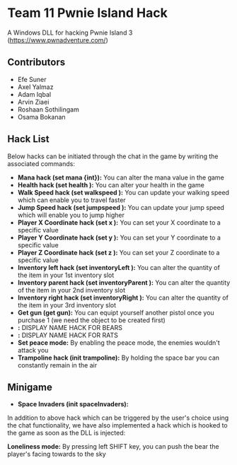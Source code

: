 # Team 11 Pwnie Island Hack

A Windows DLL for hacking Pwnie Island 3 (https://www.pwnadventure.com/) 

## Contributors
- Efe Suner
- Axel Yalmaz
- Adam Iqbal
- Arvin Ziaei
- Roshaan Sothilingam
- Osama Bokanan

## Hack List

Below hacks can be initiated through the chat in the game by writing the associated commands:

- **Mana hack (set mana {int}):** You can alter the mana value in the game
- **Health hack (set health <int>):** You can alter your health in the game
- **Walk Speed hack (set walkspeed <float>):** You can update your walking speed which can enable you to travel faster
- **Jump Speed hack (set jumpspeed <float>):** You can update your jump speed which will enable you to jump higher
- **Player X Coordinate hack (set x <float>):** You can set your X coordinate to a specific value
- **Player Y Coordinate hack (set y <float>):** You can set your Y coordinate to a specific value
- **Player Z Coordinate hack (set z <float>):** You can set your Z coordinate to a specific value
- **Inventory left hack (set inventoryLeft <int>):** You can alter the quantity of the item in your 1st inventory slot
- **Inventory parent hack (set inventoryParent <int>):** You can alter the quantity of the item in your 2nd inventory slot
- **Inventory right hack (set inventoryRight <int>):** You can alter the quantity of the item in your 3rd inventory slot
- **Get gun (get gun):** You can equipt yourself another pistol once you purchase 1 (we need the object to be created first)
- **:** DISPLAY NAME HACK FOR BEARS
- **:** DISPLAY NAME HACK FOR RATS
- **Set peace mode:** By enabling the peace mode, the enemies wouldn't attack you
- **Trampoline hack (init trampoline):** By holding the space bar you can constantly remain in the air

## **Minigame**
- **Space Invaders (init spaceInvaders):**

In addition to above hack which can be triggered by the user's choice using the chat functionality, we have also implemented a hack which is hooked to the game as soon as the DLL is injected:

**Loneliness mode:** By pressing left SHIFT key, you can push the bear the player's facing towards to the sky
